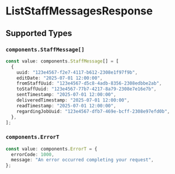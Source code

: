 # ListStaffMessagesResponse


## Supported Types

### `components.StaffMessage[]`

```typescript
const value: components.StaffMessage[] = [
  {
    uuid: "123e4567-f2e7-4117-b612-2308e1f97f9b",
    editDate: "2025-07-01 12:00:00",
    fromStaffUuid: "123e4567-d5c8-4adb-8356-2308edbbe2ab",
    toStaffUuid: "123e4567-77b7-4217-8a79-2308e7e16e7b",
    sentTimestamp: "2025-07-01 12:00:00",
    deliveredTimestamp: "2025-07-01 12:00:00",
    readTimestamp: "2025-07-01 12:00:00",
    regardingJobUuid: "123e4567-dfb7-469e-bcff-2308e97efd0b",
  },
];
```

### `components.ErrorT`

```typescript
const value: components.ErrorT = {
  errorCode: 1000,
  message: "An error occurred completing your request",
};
```

